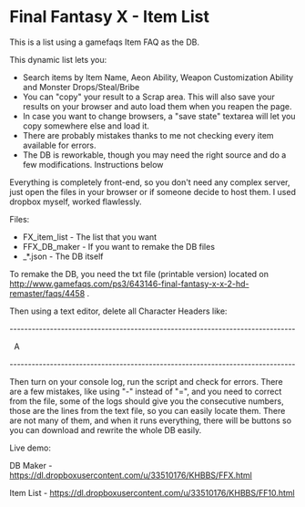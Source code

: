 # Final Fantasy X - Item List

This is a list using a gamefaqs Item FAQ as the DB.

This dynamic list lets you:
- Search items by Item Name, Aeon Ability, Weapon Customization Ability and Monster Drops/Steal/Bribe
- You can "copy" your result to a Scrap area. This will also save your results on your browser and auto load them when you reapen the page.
- In case you want to change browsers, a "save state" textarea will let you copy somewhere else and load it.
- There are probably mistakes thanks to me not checking every item available for errors.
- The DB is reworkable, though you may need the right source and do a few modifications. Instructions below

Everything is completely front-end, so you don't need any complex server, just open the files in your browser or if someone decide to host them. I used dropbox myself, worked flawlessly.

Files:
- FX_item_list - The list that you want
- FFX_DB_maker - If you want to remake the DB files
- _*.json - The DB itself

To remake the DB, you need the txt file (printable version) located on http://www.gamefaqs.com/ps3/643146-final-fantasy-x-x-2-hd-remaster/faqs/4458 .

Then using a text editor, delete all Character Headers like:

\------------------------------------------------------------------------------

&nbsp;                                     A

\------------------------------------------------------------------------------

Then turn on your console log, run the script and check for errors. There are a few mistakes, like using "-" instead of "=", and you need to correct from the file, some of the logs should give you the consecutive numbers, those are the lines from the text file, so you can easily locate them. There are not many of them, and when it runs everything, there will be buttons so you can download and rewrite the whole DB easily.

Live demo:

DB Maker - https://dl.dropboxusercontent.com/u/33510176/KHBBS/FFX.html

Item List - https://dl.dropboxusercontent.com/u/33510176/KHBBS/FF10.html
